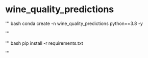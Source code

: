 # wine_quality_predictions

''' bash 
    conda create -n wine_quality_predictions python==3.8 -y
    
'''

''' bash 
   pip install -r requirements.txt
    
'''